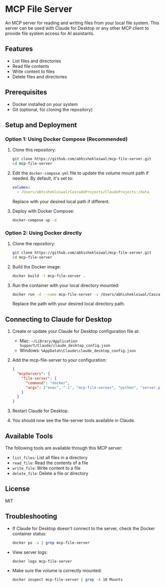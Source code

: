 # MCP File Server

An MCP server for reading and writing files from your local file system. This server can be used with Claude for Desktop or any other MCP client to provide file system access for AI assistants.

## Features

- List files and directories
- Read file contents
- Write content to files
- Delete files and directories

## Prerequisites

- Docker installed on your system
- Git (optional, for cloning the repository)

## Setup and Deployment

### Option 1: Using Docker Compose (Recommended)

1. Clone this repository:
   ```bash
   git clone https://github.com/abhishekloiwal/mcp-file-server.git
   cd mcp-file-server
   ```

2. Edit the `docker-compose.yml` file to update the volume mount path if needed. By default, it's set to:
   ```yaml
   volumes:
     - /Users/abhishekloiwal/CascadeProjects/ClaudeProjects:/data
   ```
   Replace with your desired local path if different.

3. Deploy with Docker Compose:
   ```bash
   docker-compose up -d
   ```

### Option 2: Using Docker directly

1. Clone the repository:
   ```bash
   git clone https://github.com/abhishekloiwal/mcp-file-server.git
   cd mcp-file-server
   ```

2. Build the Docker image:
   ```bash
   docker build -t mcp-file-server .
   ```

3. Run the container with your local directory mounted:
   ```bash
   docker run -d --name mcp-file-server -v /Users/abhishekloiwal/CascadeProjects/ClaudeProjects:/data mcp-file-server
   ```
   Replace the path with your desired local directory path.

## Connecting to Claude for Desktop

1. Create or update your Claude for Desktop configuration file at:
   - Mac: `~/Library/Application Support/Claude/claude_desktop_config.json`
   - Windows: `%AppData%\Claude\claude_desktop_config.json`

2. Add the mcp-file-server to your configuration:
   ```json
   {
     "mcpServers": {
       "file-server": {
         "command": "docker",
         "args": ["exec", "-i", "mcp-file-server", "python", "server.py"]
       }
     }
   }
   ```

3. Restart Claude for Desktop.

4. You should now see the file-server tools available in Claude.

## Available Tools

The following tools are available through this MCP server:

- `list_files`: List all files in a directory
- `read_file`: Read the contents of a file
- `write_file`: Write content to a file
- `delete_file`: Delete a file or directory

## License

MIT

## Troubleshooting

- If Claude for Desktop doesn't connect to the server, check the Docker container status:
  ```bash
  docker ps -a | grep mcp-file-server
  ```

- View server logs:
  ```bash
  docker logs mcp-file-server
  ```

- Make sure the volume is correctly mounted:
  ```bash
  docker inspect mcp-file-server | grep -A 10 Mounts
  ```